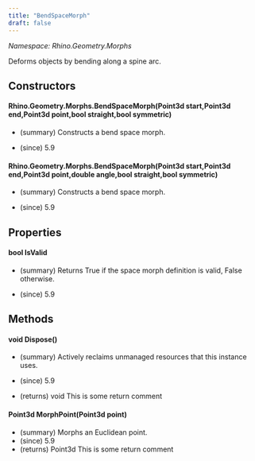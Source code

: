 ```yaml
---
title: "BendSpaceMorph"
draft: false
---
```


*Namespace: Rhino.Geometry.Morphs*

   Deforms objects by bending along a spine arc.
   
## Constructors
#### Rhino.Geometry.Morphs.BendSpaceMorph(Point3d start,Point3d end,Point3d point,bool straight,bool symmetric)
- (summary) 
     Constructs a bend space morph.
     
- (since) 5.9
#### Rhino.Geometry.Morphs.BendSpaceMorph(Point3d start,Point3d end,Point3d point,double angle,bool straight,bool symmetric)
- (summary) 
     Constructs a bend space morph.
     
- (since) 5.9
## Properties
#### bool IsValid
- (summary) 
     Returns True if the space morph definition is valid, False otherwise.
     
- (since) 5.9
## Methods
#### void Dispose()
- (summary) 
     Actively reclaims unmanaged resources that this instance uses.
     
- (since) 5.9
- (returns) void This is some return comment
#### Point3d MorphPoint(Point3d point)
- (summary) Morphs an Euclidean point.
- (since) 5.9
- (returns) Point3d This is some return comment
